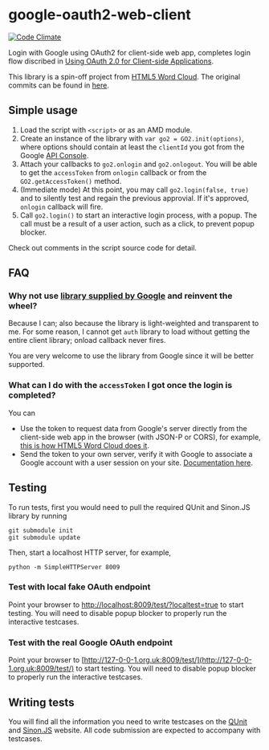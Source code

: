 # google-oauth2-web-client

[![Code Climate](https://codeclimate.com/github/timdream/google-oauth2-web-client.png)](https://codeclimate.com/github/timdream/google-oauth2-web-client)

Login with Google using OAuth2 for client-side web app, completes login flow discribed in [Using OAuth 2.0 for Client-side Applications](https://developers.google.com/accounts/docs/OAuth2UserAgent).

This library is a spin-off project from [HTML5 Word Cloud](https://github.com/timdream/wordcloud). The original commits can be found in [here](https://github.com/timdream/wordcloud/commits/master/go2.js).

## Simple usage

1. Load the script with `<script>` or as an AMD module.
2. Create an instance of the library with `var go2 = GO2.init(options)`, where options should contain at least the `clientId` you got from the Google [API Console](https://code.google.com/apis/console#access).
3. Attach your callbacks to `go2.onlogin` and `go2.onlogout`.
You will be able to get the `accessToken` from `onlogin` callback or from the `GO2.getAccessToken()` method.
4. (Immediate mode) At this point, you may call `go2.login(false, true)` and to silently test and regain the previous approvial.
If it's approved, `onlogin` callback will fire.
5. Call `go2.login()` to start an interactive login process, with a popup.
The call must be a result of a user action, such as a click, to prevent popup blocker.

Check out comments in the script source code for detail.

## FAQ

### Why not use [library supplied by Google](https://code.google.com/p/google-api-javascript-client/wiki/Authentication) and reinvent the wheel?

Because I can; also because the library is light-weighted and transparent to me.
For some reason, I cannot get `auth` library to load without getting the entire client library; onload callback never fires.

You are very welcome to use the library from Google since it will be better supported.

### What can I do with the `accessToken` I got once the login is completed?

You can

- Use the token to request data from Google's server directly from the client-side web app in the browser (with JSON-P or CORS), for example, [this is how HTML5 Word Cloud does it](https://github.com/timdream/wordcloud/blob/3f358236/assets/fetchers.js#L263-L313).
- Send the token to your own server, verify it with Google to associate a Google account with a user session on your site. [Documentation here](https://developers.google.com/accounts/docs/OAuth2Login#validatingtoken).

## Testing

To run tests, first you would need to pull the required QUnit and Sinon.JS library by running

    git submodule init
    git submodule update

Then, start a localhost HTTP server, for example,

    python -m SimpleHTTPServer 8009

### Test with local fake OAuth endpoint

Point your browser to [http://localhost:8009/test/?localtest=true](http://localhost:8009/test/?localtest=true) to start testing. You will need to disable popup blocker to properly run the interactive testcases.

### Test with the real Google OAuth endpoint

Point your browser to [http://127-0-0-1.org.uk:8009/test/](http://127-0-0-1.org.uk:8009/test/) to start testing. You will need to disable popup blocker to properly run the interactive testcases.

## Writing tests

You will find all the information you need to write testcases on the [QUnit](http://qunitjs.com) and [Sinon.JS](http://sinonjs.org) website. All code submission are expected to accompany with testcases.
